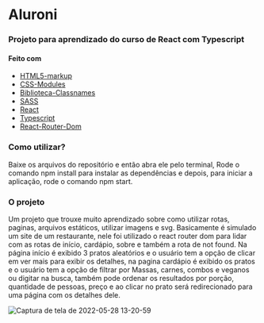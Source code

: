 # Aluroni

### Projeto para aprendizado do curso de React com Typescript

#### Feito com

- [HTML5-markup](https://developer.mozilla.org/en-US/docs/Glossary/HTML5)
- [CSS-Modules](https://github.com/mrmckeb/typescript-plugin-css-modules)
- [Biblioteca-Classnames](https://github.com/JedWatson/classnames)
- [SASS](https://sass-lang.com/documentation)
- [React](https://pt-br.reactjs.org/docs/getting-started.html)
- [Typescript](https://www.typescriptlang.org/)
- [React-Router-Dom](https://reactrouter.com/docs/en/v6/getting-started/overview)

### Como utilizar?

Baixe os arquivos do repositório e então abra ele pelo terminal,
Rode o comando npm install para instalar as dependências e depois,
para iniciar a aplicação, rode o comando npm start.

### O projeto


Um projeto que trouxe muito aprendizado sobre como utilizar rotas, paginas, arquivos estáticos, utilizar imagens e svg. Basicamente é simulado um site de um restaurante, nele foi utilizado o react router dom para lidar com as rotas de início, cardápio, sobre e também a rota de not found. Na página início é exibido 3 pratos aleatórios e o usuário tem a opção de clicar em ver mais para exibir os detalhes, na pagina cardápio é exibido os pratos e o usuário tem a opção de filtrar por Massas, carnes, combos e veganos ou digitar na busca, também pode ordenar os resultados por porção, quantidade de pessoas, preço e ao clicar no prato será redirecionado para uma página com os detalhes dele.


![Captura de tela de 2022-05-28 13-20-59](https://user-images.githubusercontent.com/80429145/170833929-c1b22f16-2b5f-4e9d-aa80-e5900176de3d.png)


